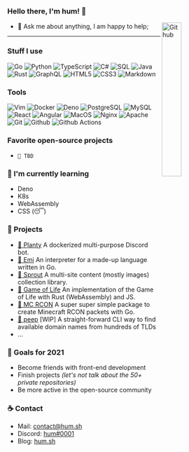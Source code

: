 ### Hello there, I'm hum! 👋

<!--
[![Languages](https://github-readme-stats.vercel.app/api/top-langs/?username=hum&layout=compact)]()
-->

<img width="30%" align="right" alt="Github" src="https://i.pinimg.com/originals/22/0c/dc/220cdcf3951af2b3733780d455a2b865.png" />

- 💬 Ask me about anything, I am happy to help;

--------------------------------------------------------------

### Stuff I use
![Go](https://img.shields.io/badge/-Go-000?style=flat&logo=go)
![Python](https://img.shields.io/badge/-Python-000?style=flat&logo=python)
![TypeScript](https://img.shields.io/badge/-TypeScript-000?style=flat&logo=TypeScript)
![C#](https://img.shields.io/badge/-C%20Sharp-000?style=flat&logo=c-sharp)
![SQL](https://img.shields.io/badge/-SQL-000?style=flat&logo=postgresql)
![Java](https://img.shields.io/badge/-Java-000?style=flat&logo=Java)
![Rust](https://img.shields.io/badge/-Rust-000?style=flat&logo=rust)
![GraphQL](https://img.shields.io/badge/-GraphQL-000?style=flat&logo=graphql)
![HTML5](https://img.shields.io/badge/-HTML5-000?style=flat&logo=html5)
![CSS3](https://img.shields.io/badge/-CSS3-000?style=flat&logo=css3)
![Markdown](https://img.shields.io/badge/-Markdown-000?style=flat&logo=Markdown)

### Tools
![Vim](https://img.shields.io/badge/-Vim-000?style=flat&logo=vim)
![Docker](https://img.shields.io/badge/-Docker-000?style=flat&logo=docker)
![Deno](https://img.shields.io/badge/-Deno-000?style=flat&logo=deno)
![PostgreSQL](https://img.shields.io/badge/-PostgreSQL-000?style=flat&logo=postgresql)
![MySQL](https://img.shields.io/badge/-MySQL-000?style=flat&logo=mysql)
![React](https://img.shields.io/badge/-React-000?style=flat&logo=react)
![Angular](https://img.shields.io/badge/-Angular-000?style=flat&logo=angular)
![MacOS](https://img.shields.io/badge/-macOS-000?style=flat&logo=macos)
![Nginx](https://img.shields.io/badge/-Nginx-000?style=flat&logo=nginx)
![Apache](https://img.shields.io/badge/-Apache-000?style=flat&logo=apache)
![Git](https://img.shields.io/badge/-Git-000?style=flat&logo=git)
![Github](https://img.shields.io/badge/-Github-000?style=flat&logo=github)
![Github Actions](https://img.shields.io/badge/-Github%20Actions-000?style=flat&logo=github-actions)

### Favorite open-source projects
  - `🌱 TBD`

### 🌵 I'm currently learning
  - Deno
  - K8s
  - WebAssembly
  - CSS (:sleeping:)

### 💾 Projects
  - [🌱 Planty](https://github.com/hum/planty) A dockerized multi-purpose Discord bot.
  - [🔑 Emi](https://github.com/hum/emi) An interpreter for a made-up language written in Go.
  - [🌿 Sprout](https://github.com/hum/sprout) A multi-site content (mostly images) collection library.
  - [🎲 Game of Life](https://github.com/hum/game-of-life-wasm) An implementation of the Game of Life with Rust (WebAssembly) and JS. 
  - [🧩 MC RCON](https://github.com/hum/mc-rcon) A super super simple package to create Minecraft RCON packets with Go.
  - [🐥 peep](https://github.com/hum/peep) [WIP] A straight-forward CLI way to find available domain names from hundreds of TLDs
  - ...

### 🥅 Goals for 2021
  - Become friends with front-end development
  - Finish projects *(let's not talk about the 50+ private repositories)*
  - Be more active in the open-source community

### ☕️ Contact
  - Mail: [contact@hum.sh](mailto:contact@hum.sh)
  - Discord: [hum#0001](https://discord.com/channels/@me/239641728741539840)
  - Blog: [hum.sh](https://hum.sh)
